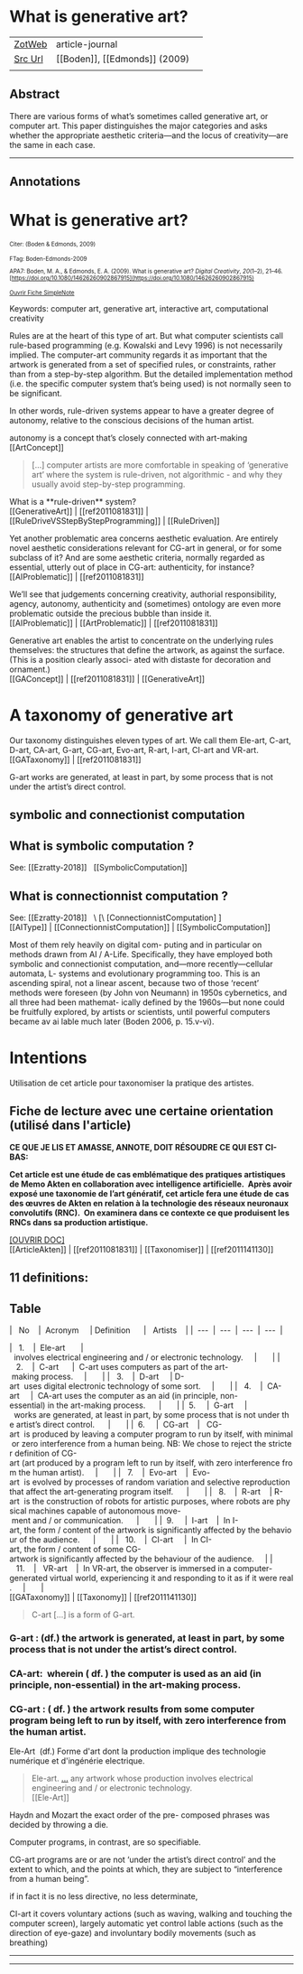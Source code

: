 
# What is generative art?



|       |       |       |
|  ---  |  ---  |  ---  |
|   [ZotWeb](http://zotero.org/users/180474/items/VPTVB8MS)    | article-journal      |       |
|   [Src Url](https://www.tandfonline.com/doi/full/10.1080/14626260902867915)    |  [[Boden]], [[Edmonds]] (2009)     |       |
|       |       |       |


## Abstract

There are various forms of what’s sometimes called generative art, or computer art. This paper distinguishes the major categories and asks whether the appropriate aesthetic criteria—and the locus of creativity—are the same in each case.

----

## Annotations

What is generative art?
=======================



<font size=-3>Citer: (Boden & Edmonds, 2009)

FTag: Boden-Edmonds-2009

APA7: Boden, M. A., & Edmonds, E. A. (2009). What is generative art? _Digital Creativity_, _20_(1–2), 21–46. [https://doi.org/10.1080/14626260902867915](https://doi.org/10.1080/14626260902867915) [](https://doi.org/10.1080/14626260902867915)

  

 [Ouvrir Fiche SimpleNote](https://app.simplenote.com/p/y75fd2)</font>



Keywords: computer art, generative art, interactive art, computational creativity



Rules are at the heart of this type of art. But what computer scientists call rule-based programming (e.g. Kowalski and Levy 1996) is not necessarily implied. The computer-art community regards it as important that the artwork is generated from a set of specified rules, or constraints, rather than from a step-by-step algorithm. But the detailed implementation method (i.e. the specific computer system that’s being used) is not normally seen to be significant.



In other words, rule-driven systems appear to have a greater degree of autonomy, relative to the conscious decisions of the human artist.



autonomy is a concept that’s closely connected with art-making  
[[ArtConcept]] 





> [...] computer artists are more comfortable in speaking of ‘generative art’ where the system is rule-driven, not algorithmic - and why they usually avoid step-by-step programming.

What is a \*\*rule-driven\** system?  
[[GenerativeArt]] | [[ref2011081831]] | [[RuleDriveVSStepByStepProgramming]] | [[RuleDriven]] 





Yet another problematic area concerns aesthetic evaluation. Are entirely novel aesthetic considerations relevant for CG-art in general, or for some subclass of it? And are some aesthetic criteria, normally regarded as essential, utterly out of place in CG-art: authenticity, for instance?  
[[AIProblematic]] | [[ref2011081831]] 





We’ll see that judgements concerning creativity, authorial responsibility, agency, autonomy, authenticity and (sometimes) ontology are even more problematic outside the precious bubble than inside it.  
[[AIProblematic]] | [[ArtProblematic]] | [[ref2011081831]] 





Generative art enables the artist to concentrate on the underlying rules themselves: the structures that define the artwork, as against the surface. (This is a position clearly associ- ated with distaste for decoration and ornament.)  
[[GAConcept]] | [[ref2011081831]] | [[GenerativeArt]] 





A taxonomy of generative art
============================



Our taxonomy distinguishes eleven types of art. We call them Ele-art, C-art, D-art, CA-art, G-art, CG-art, Evo-art, R-art, I-art, CI-art and VR-art.  
[[GATaxonomy]] | [[ref2011081831]] 





G-art works are generated, at least in part, by some process that is not under the artist’s direct control.



symbolic and connectionist computation
--------------------------------------

What is symbolic computation ?
------------------------------

See: [[Ezratty-2018]]   [[SymbolicComputation]]  

What is connectionnist computation ?
------------------------------------

See: [[Ezratty-2018]]   \ [\ [ConnectionnistComputation\] \]   
[[AIType]] | [[ConnectionnistComputation]] | [[SymbolicComputation]] 





Most of them rely heavily on digital com- puting and in particular on methods drawn from AI / A-Life. Specifically, they have employed both symbolic and connectionist computation, and—more recently—cellular automata, L- systems and evolutionary programming too. This is an ascending spiral, not a linear ascent, because two of those ‘recent’ methods were foreseen (by John von Neumann) in 1950s cybernetics, and all three had been mathemat- ically defined by the 1960s—but none could be fruitfully explored, by artists or scientists, until powerful computers became av ai lable much later (Boden 2006, p. 15.v-vi).



Intentions
==========

Utilisation de cet article pour taxonomiser la pratique des artistes.

Fiche de lecture avec une certaine orientation (utilisé dans l'article)
-----------------------------------------------------------------------

**CE QUE JE LIS ET AMASSE, ANNOTE, DOIT RÉSOUDRE CE QUI EST CI-BAS:** 

**Cet article est une étude de cas emblématique des pratiques artistiques de Memo Akten en collaboration avec intelligence artificielle.  Après avoir exposé une taxonomie de l’art génératif, cet article fera une étude de cas des œuvres de Akten en relation à la technologie des réseaux neuronaux convolutifs (RNC).  On examinera dans ce contexte ce que produisent les RNCs dans sa production artistique.**

 [[OUVRIR DOC]](https://docs.google.com/document/d/1JEWJFFEM7HIb4k7bhwjPgWVemnpp5zLqdGLDjtfoUpc/edit#)  
[[ArticleAkten]] | [[ref2011081831]] | [[Taxonomiser]] | [[ref2011141130]] 





11 definitions: 
----------------



  

## Table

  

|   No    |  Acronym     | Definition      |   Artists    |
|  ---  |  ---  |  ---  |  ---  | 

|   1.    |  Ele-art       |  involves electrical engineering and / or electronic technology.     |       |
|   2.    |  C-art      |  C-art uses computers as part of the art- making process.     |       |
|   3.    |  D-art     | D-art  uses digital electronic technology of some sort.     |       |
|   4.    |  CA-art     |  CA-art uses the computer as an aid (in principle, non-essential) in the art-making process.      |       |
|  5.     |  G-art     |  works are generated, at least in part, by some process that is not under the artist’s direct control.      |       |
|  6.     |  CG-art    |   CG-art  is produced by leaving a computer program to run by itself, with minimal or zero interference from a human being. NB: We chose to reject the stricter definition of CG-art (art produced by a program left to run by itself, with zero interference from the human artist).     |       |
|   7.    |  Evo-art    |  Evo-art  is evolved by processes of random variation and selective reproduction that affect the art-generating program itself.      |       |
|   8.    |  R-art    | R-art  is the construction of robots for artistic purposes, where robots are physical machines capable of autonomous move- ment and / or communication.      |       |
|  9.     |  I-art    |  In I-art, the form / content of the artwork is significantly affected by the behaviour of the audience.      |       |
|   10.    |  CI-art     |  In CI-art, the form / content of some CG-artwork is significantly affected by the behaviour of the audience.     |
|   11.    |   VR-art    |  In VR-art, the observer is immersed in a computer-generated virtual world, experiencing it and responding to it as if it were real.     |       |  
[[GATaxonomy]] | [[Taxonomy]] | [[ref2011141130]] 





>C-art [...] is a form of G-art.



### G-art : (df.) the artwork is generated, at least in part, by some process that is not under the artist’s direct control.



### CA-art:  wherein ( df. ) the computer is used as an aid (in principle, non-essential) in the art-making process.



### CG-art : ( df. ) the artwork results from some computer program being left to run by itself, with zero interference from the human artist.



Ele-Art  (df.) Forme d'art dont la production implique des technologie numérique et d'ingénérie electrique.

>Ele-art. [...](df.) any artwork whose production involves electrical engineering and / or electronic technology.  
[[Ele-Art]] 





Haydn and Mozart the exact order of the pre- composed phrases was decided by throwing a die.



Computer programs, in contrast, are so specifiable.



CG-art programs are or are not ‘under the artist’s direct control’ and the extent to which, and the points at which, they are subject to “interference from a human being”.



if in fact it is no less directive, no less determinate,



CI-art it covers voluntary actions (such as waving, walking and touching the computer screen), largely automatic yet control lable actions (such as the direction of eye-gaze) and involuntary bodily movements (such as breathing)






----

----

